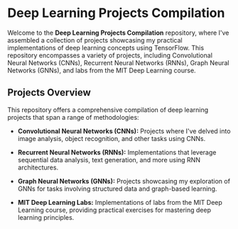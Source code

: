 # Deep Learning Projects Compilation

Welcome to the **Deep Learning Projects Compilation** repository, where I've assembled a collection of projects showcasing my practical implementations of deep learning concepts using TensorFlow. This repository encompasses a variety of projects, including Convolutional Neural Networks (CNNs), Recurrent Neural Networks (RNNs), Graph Neural Networks (GNNs), and labs from the MIT Deep Learning course.

## Projects Overview

This repository offers a comprehensive compilation of deep learning projects that span a range of methodologies:

- **Convolutional Neural Networks (CNNs):** Projects where I've delved into image analysis, object recognition, and other tasks using CNNs.

- **Recurrent Neural Networks (RNNs):** Implementations that leverage sequential data analysis, text generation, and more using RNN architectures.

- **Graph Neural Networks (GNNs):** Projects showcasing my exploration of GNNs for tasks involving structured data and graph-based learning.

- **MIT Deep Learning Labs:** Implementations of labs from the MIT Deep Learning course, providing practical exercises for mastering deep learning principles.

